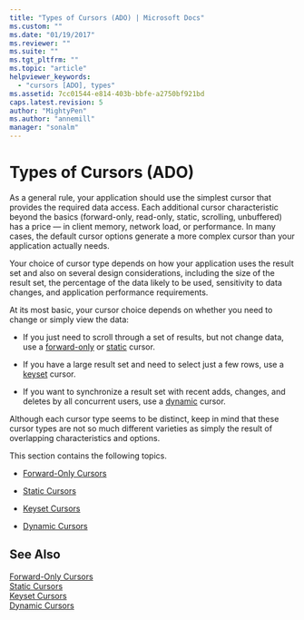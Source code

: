 ```yaml
---
title: "Types of Cursors (ADO) | Microsoft Docs"
ms.custom: ""
ms.date: "01/19/2017"
ms.reviewer: ""
ms.suite: ""
ms.tgt_pltfrm: ""
ms.topic: "article"
helpviewer_keywords: 
  - "cursors [ADO], types"
ms.assetid: 7cc01544-e814-403b-bbfe-a2750bf921bd
caps.latest.revision: 5
author: "MightyPen"
ms.author: "annemill"
manager: "sonalm"
---
```

# Types of Cursors (ADO)
As a general rule, your application should use the simplest cursor that provides the required data access. Each additional cursor characteristic beyond the basics (forward-only, read-only, static, scrolling, unbuffered) has a price — in client memory, network load, or performance. In many cases, the default cursor options generate a more complex cursor than your application actually needs.  
  
 Your choice of cursor type depends on how your application uses the result set and also on several design considerations, including the size of the result set, the percentage of the data likely to be used, sensitivity to data changes, and application performance requirements.  
  
 At its most basic, your cursor choice depends on whether you need to change or simply view the data:  
  
-   If you just need to scroll through a set of results, but not change data, use a [forward-only](../../../ado/guide/data/forward-only-cursors.md) or [static](../../../ado/guide/data/static-cursors.md) cursor.  
  
-   If you have a large result set and need to select just a few rows, use a [keyset](../../../ado/guide/data/keyset-cursors.md) cursor.  
  
-   If you want to synchronize a result set with recent adds, changes, and deletes by all concurrent users, use a [dynamic](../../../ado/guide/data/dynamic-cursors.md) cursor.  
  
 Although each cursor type seems to be distinct, keep in mind that these cursor types are not so much different varieties as simply the result of overlapping characteristics and options.  
  
 This section contains the following topics.  
  
-   [Forward-Only Cursors](../../../ado/guide/data/forward-only-cursors.md)  
  
-   [Static Cursors](../../../ado/guide/data/static-cursors.md)  
  
-   [Keyset Cursors](../../../ado/guide/data/keyset-cursors.md)  
  
-   [Dynamic Cursors](../../../ado/guide/data/dynamic-cursors.md)  
  
## See Also  
 [Forward-Only Cursors](../../../ado/guide/data/forward-only-cursors.md)   
 [Static Cursors](../../../ado/guide/data/static-cursors.md)   
 [Keyset Cursors](../../../ado/guide/data/keyset-cursors.md)   
 [Dynamic Cursors](../../../ado/guide/data/dynamic-cursors.md)